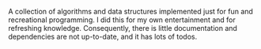 A collection of algorithms and data structures implemented just for fun and recreational programming.
I did this for my own entertainment and for refreshing knowledge. Consequently, there is little documentation and dependencies are not up-to-date, and it has lots of todos.

